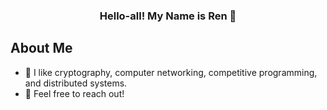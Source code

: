 ### <div align ="center"> Hello-all! My Name is Ren 🍨</div>

## About Me
  * 🌱 I like cryptography, computer networking, competitive programming, and distributed systems.
  * 💬 Feel free to reach out!
